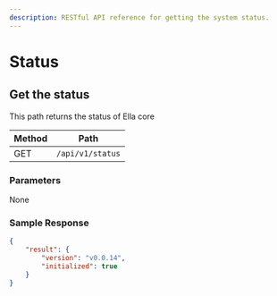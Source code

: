 ```yaml
---
description: RESTful API reference for getting the system status.
---
```


# Status

## Get the status

This path returns the status of Ella core


| Method | Path             |
| ------ | ---------------- |
| GET    | `/api/v1/status` |

### Parameters

None

### Sample Response

```json
{
    "result": {
        "version": "v0.0.14",
        "initialized": true
    }
}
```
